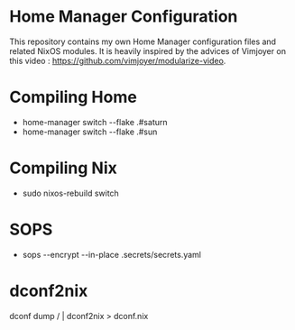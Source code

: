 # Home Manager Configuration

This repository contains my own Home Manager configuration files and related NixOS modules.
It is heavily inspired by the advices of Vimjoyer on this video : https://github.com/vimjoyer/modularize-video.

# Compiling Home

- home-manager switch --flake .#saturn
- home-manager switch --flake .#sun

# Compiling Nix

- sudo nixos-rebuild switch

# SOPS

- sops --encrypt --in-place .secrets/secrets.yaml

# dconf2nix

dconf dump / | dconf2nix > dconf.nix
